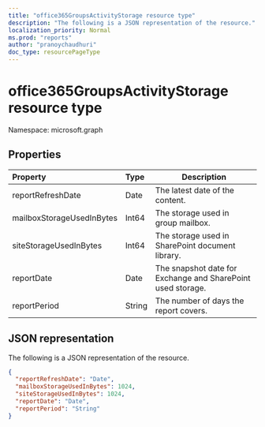 ```yaml
---
title: "office365GroupsActivityStorage resource type"
description: "The following is a JSON representation of the resource."
localization_priority: Normal
ms.prod: "reports"
author: "pranoychaudhuri"
doc_type: resourcePageType
---
```


# office365GroupsActivityStorage resource type

Namespace: microsoft.graph

## Properties

| Property                  | Type   | Description                              |
| :------------------------ | :----- | ---------------------------------------- |
| reportRefreshDate         | Date   | The latest date of the content.          |
| mailboxStorageUsedInBytes | Int64  | The storage used in group mailbox.       |
| siteStorageUsedInBytes    | Int64  | The storage used in SharePoint document library. |
| reportDate                | Date   | The snapshot date for Exchange and SharePoint used storage. |
| reportPeriod              | String | The number of days the report covers.    |

## JSON representation

The following is a JSON representation of the resource.

<!-- {
  "blockType": "resource",
  "@odata.type": "microsoft.graph.office365GroupsActivityStorage"
} -->

```json
{
  "reportRefreshDate": "Date", 
  "mailboxStorageUsedInBytes": 1024, 
  "siteStorageUsedInBytes": 1024, 
  "reportDate": "Date", 
  "reportPeriod": "String"
}
```
